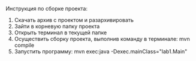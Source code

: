 Инструкция по сборке проекта:
1. Скачать архив с проектом и разархивировать 
2. Зайти в корневую папку проекта
3. Открыть терминал в текущей папке
4. Осуществить сборку проекта, выполнив команду в терминале: mvn compile
5. Запустить программу:  mvn exec:java -Dexec.mainClass="lab1.Main"
